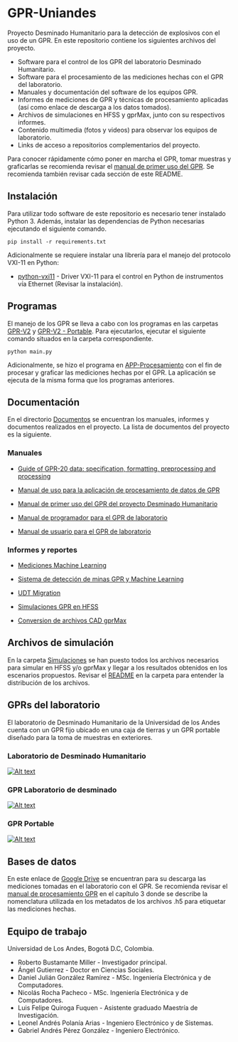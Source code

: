# GPR-Uniandes

Proyecto Desminado Humanitario para la detección de explosivos con el uso de un GPR.
En este repositorio contiene los siguientes archivos del proyecto.
* Software para el control de los GPR del laboratorio Desminado Humanitario.
* Software para el procesamiento de las mediciones hechas con el GPR del laboratorio.
* Manuales y documentación del software de los equipos GPR.
* Informes de mediciones de GPR y técnicas de procesamiento aplicadas (así como enlace de descarga a los datos tomados).
* Archivos de simulaciones en HFSS y gprMax, junto con su respectivos informes.
* Contenido multimedia (fotos y videos) para observar los equipos de laboratorio.
* Links de acceso a repositorios complementarios del proyecto.

Para conocer rápidamente cómo poner en marcha el GPR, tomar muestras y graficarlas se recomienda revisar el [manual de primer uso del GPR](https://github.com/gdh-uniandes/GPR-Uniandes/blob/main/Documentos/Manual_Primer_Uso.pdf). Se recomienda también revisar cada sección de este README.

## Instalación

Para utilizar todo software de este repositorio es necesario tener instalado Python 3. Además, instalar las dependencias de Python necesarias ejecutando el siguiente comando.

```
pip install -r requirements.txt
```

Adicionalmente se requiere instalar una librería para el manejo del protocolo VXI-11 en Python:

* [python-vxi11](https://github.com/python-ivi/python-vxi11) - Driver VXI-11 para el control en Python de instrumentos vía Ethernet (Revisar la instalación).

## Programas

El manejo de los GPR se lleva a cabo con los programas en las carpetas [GPR-V2](https://github.com/gdh-uniandes/GPR-Uniandes/tree/main/GPR-V2) y [GPR-V2 - Portable](https://github.com/gdh-uniandes/GPR-Uniandes/tree/main/GPR-V2-Portable). Para ejecutarlos, ejecutar el siguiente comando situados en la carpeta correspondiente.

```
python main.py
```

Adicionalmente, se hizo el programa en [APP-Procesamiento](https://github.com/gdh-uniandes/GPR-Uniandes/tree/main/APP-Procesamiento) con el fin de procesar y graficar las mediciones hechas por el GPR. La aplicación se ejecuta de la misma forma que los programas anteriores.

## Documentación
En el directorio [Documentos](https://github.com/gdh-uniandes/GPR-Uniandes/tree/main/Documentos) se encuentran los manuales, informes y documentos realizados en el proyecto. La lista de documentos del proyecto es la siguiente.


### Manuales
* [Guide of GPR-20 data: specification, formatting, preprocessing and processing](https://github.com/gdh-uniandes/GPR-Uniandes/blob/main/Documentos/01%20procesamiento%20de%20datos%20de%20GPR.pdf)

* [Manual de uso para la aplicación de procesamiento de datos de GPR](https://github.com/gdh-uniandes/GPR-Uniandes/blob/main/Documentos/Manual_APP_Procesamiento.pdf)

* [Manual de primer uso del GPR del proyecto Desminado Humanitario](https://github.com/gdh-uniandes/GPR-Uniandes/blob/main/Documentos/Manual_Primer_Uso.pdf)

* [Manual de programador para el GPR de laboratorio](https://github.com/gdh-uniandes/GPR-Uniandes/blob/main/Documentos/Manual_Programador_GPR.pdf)

* [Manual de usuario para el GPR de laboratorio](https://github.com/gdh-uniandes/GPR-Uniandes/blob/main/Documentos/Manual_Usuario_GPR.pdf)

### Informes y reportes

* [Mediciones Machine Learning](https://github.com/gdh-uniandes/GPR-Uniandes/blob/main/Documentos/Mediciones_Machine_Learning.pdf)

* [Sistema de detección de minas GPR y Machine Learning](https://github.com/gdh-uniandes/GPR-Uniandes/blob/main/Documentos/Sistema_de_detecci_n_de_minas_GPR_y_Machine_Learning.pdf) 

* [UDT Migration](https://github.com/gdh-uniandes/GPR-Uniandes/blob/main/Documentos/UDT_Migration.pdf)

* [Simulaciones GPR en HFSS](https://github.com/gdh-uniandes/GPR-Uniandes/blob/main/Documentos/Simulaciones_GPR_HFSS.pdf)

* [Conversion de archivos CAD gprMax](https://github.com/gdh-uniandes/GPR-Uniandes/blob/main/Documentos/Conversion_de_archivos_CAD_gprMax.pdf)

## Archivos de simulación
En la carpeta [Simulaciones](https://github.com/gdh-uniandes/GPR-Uniandes/tree/main/Simulaciones) se han puesto todos los archivos necesarios para simular en HFSS y/o gprMax y llegar a los resultados obtenidos en los escenarios propuestos. Revisar el [README](https://github.com/gdh-uniandes/GPR-Uniandes/tree/main/Simulaciones/README.md) en la carpeta para entender la distribución de los archivos.

## GPRs del laboratorio
El laboratorio de Desminado Humanitario de la Universidad de los Andes cuenta con un GPR fijo ubicado en una caja de tierras y un GPR portable diseñado para la toma de muestras en exteriores.

### Laboratorio de Desminado Humanitario

[![Alt text](https://img.youtube.com/vi/nFN6xrzAZf0/0.jpg)](https://www.youtube.com/watch?v=nFN6xrzAZf0)

### GPR Laboratorio de desminado 

[![Alt text](https://img.youtube.com/vi/YYFIdmVp42w/0.jpg)](https://www.youtube.com/watch?v=YYFIdmVp42w)

### GPR Portable

[![Alt text](https://img.youtube.com/vi/uP6CfT2qYKs/0.jpg)](https://www.youtube.com/watch?v=uP6CfT2qYKs)

## Bases de datos
En este enlace de [Google Drive](https://drive.google.com/drive/u/1/folders/1AtGNdvX9DbkHRUMq4o7JJagvuWf7gbRh) se encuentran para su descarga las mediciones tomadas en el laboratorio con el GPR. Se recomienda revisar el [manual de procesamiento GPR](https://github.com/gdh-uniandes/GPR-Uniandes/blob/main/Documentos/01%20procesamiento%20de%20datos%20de%20GPR.pdf) en el capítulo 3 donde se describe la nomenclatura utilizada en los metadatos de los archivos .h5 para etiquetar las mediciones hechas.



## Equipo de trabajo

Universidad de Los Andes, Bogotá D.C, Colombia.

* Roberto Bustamante Miller - Investigador principal.
* Ángel Gutierrez - Doctor en Ciencias Sociales.
* Daniel Julián González Ramírez - MSc. Ingeniería Electrónica y de Computadores.
* Nicolás Rocha Pacheco - MSc. Ingeniería Electrónica y de Computadores.
* Luis Felipe Quiroga Fuquen - Asistente graduado Maestría de Investigación.
* Leonel Andrés Polanía Arias - Ingeniero Electrónico y de Sistemas.
* Gabriel Andrés Pérez González - Ingeniero Electrónico.
